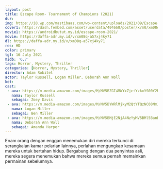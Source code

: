 ```yaml
---
layout: post
title: Escape Room- Tournament of Champions (2021)
dur: 
img: https://i0.wp.com/mastibaaz.com/wp-content/uploads/2021/09/Escape-Room-Tournament-Of-Champions-2021.jpg?fit=400%2C600&ssl=1
cover1: https://dash.fembed.com/asset/userdata/404660/poster/x/m0/xm08q-a57xj4ky71.png?v=1654487159
movie1: https://androidbutut.my.id/escape-room-2021/
movie: https://daffa-adr.my.id/v/xm08q-a57xj4ky71
dl: https://daffa-adr.my.id/v/xm08q-a57xj4ky71
res: HD
color: primary
tgl: 16 July 2021
midb: '6,7'
tags: Horror, Mystery, Thriller
categories: [Horror, Mystery, Thriller]
director: Adam Robitel
actor: Taylor Russell, Logan Miller, Deborah Ann Woll
ket: 
cast:
 - ava: https://m.media-amazon.com/images/M/MV5BZGI4MWYxZjctYzkxYS00Y2M3LTk5NzQtOTU0YTMwMmU4YTc5XkEyXkFqcGdeQXVyMjQwMDg0Ng@@._V1_QL75_UX140_CR0,0,140,140_.jpg
   nama: Taylor Russell
   sebagai: Zoey Davis
 - ava: https://m.media-amazon.com/images/M/MV5BYWRlMjkyM2QtYTQzNC00NmJkLTkzMWQtZTI5MzNkYzI2MWY4XkEyXkFqcGdeQXVyMTQwMDQwNjY@._V1_QL75_UX140_CR0,12,140,140_.jpg
   nama: Logan Miller
   sebagai: Ben Miller
 - ava: https://m.media-amazon.com/images/M/MV5BMjE2NjA4NzYyMV5BMl5BanBnXkFtZTcwODEwNjQyMw@@._V1_QL75_UX140_CR0,0,140,140_.jpg
   nama: Deborah Ann Woll
   sebagai: Amanda Harper
---
```


Enam orang dengan enggan menemukan diri mereka terkunci di serangkaian kamar pelarian lainnya, perlahan mengungkap kesamaan mereka untuk bertahan hidup. Bergabung dengan dua penyintas asli, mereka segera menemukan bahwa mereka semua pernah memainkan permainan sebelumnya.
